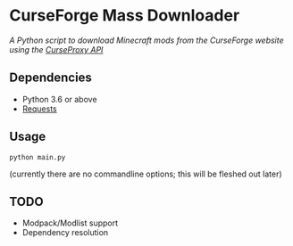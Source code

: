 # CurseForge Mass Downloader
*A Python script to download Minecraft mods from the CurseForge website using the [CurseProxy API](https://github.com/NikkyAI/CurseProxy)*

## Dependencies
* Python 3.6 or above
* [Requests](https://pypi.org/project/requests/)

## Usage
```
python main.py
```
(currently there are no commandline options; this will be fleshed out later)

## TODO
* Modpack/Modlist support
* Dependency resolution
